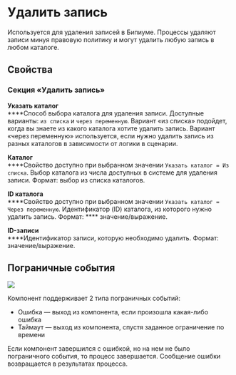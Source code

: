 # Удалить запись

Используется для удаления записей в Бипиуме. Процессы удаляют записи минуя правовую политику и могут удалить любую запись в любом каталоге.

## Свойства

### Секция «Удалить запись»

**Указать каталог**\
****Способ выбора каталога для удаления записи. Доступные варианты: `из списка` и `через переменную`. Вариант «из списка» подойдет, когда вы знаете из какого каталога хотите удалить запись. Вариант «через переменную» используется, если нужно удалить запись из разных каталогов в зависимости от логики в сценарии.

**Каталог**\
****Свойство доступно при выбранном значении `Указать каталог = Из списка`. Выбор каталога из числа доступных в системе для удаления записи. Формат: выбор из списка каталогов.

**ID каталога**\
****Свойство доступно при выбранном значении `Указать каталог = Через переменную`. Идентификатор (ID) каталога, из которого нужно удалить запись. Формат: **** значение/выражение.

**ID-записи**  \
****Идентификатор записи, которую необходимо удалить. Формат: значение/выражение.

## Пограничные события

![](../../../../.gitbook/assets/boundary\_any.png)

Компонент поддерживает 2 типа пограничных событий:

* Ошибка — выход из компонента, если произошла какая-либо ошибка
* Таймаут — выход из компонента, спустя заданное ограничение по времени

Если компонент завершился с ошибкой, но на нем не было пограничного события, то процесс завершается. Сообщение ошибки возвращается в результатах процесса.
